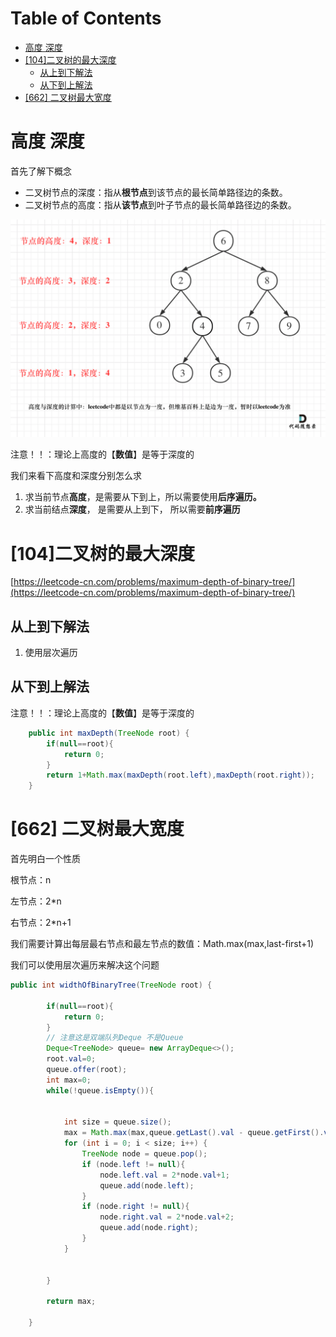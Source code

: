 # Table of Contents

* [高度 深度](#高度-深度)
* [[104]二叉树的最大深度](#104二叉树的最大深度)
  * [从上到下解法](#从上到下解法)
  * [从下到上解法](#从下到上解法)
* [[662] 二叉树最大宽度](#662-二叉树最大宽度)


# 高度 深度

首先了解下概念

- 二叉树节点的深度：指从**根节点**到该节点的最长简单路径边的条数。
- 二叉树节点的高度：指从**该节点**到叶子节点的最长简单路径边的条数。

![](.images/a07f7ea59b1547d5b5bed39a61abd22f.png)



注意！！：理论上高度的【**数值**】是等于深度的



我们来看下高度和深度分别怎么求



1. 求当前节点**高度**，是需要从下到上，所以需要使用**后序遍历。**
2. 求当前结点**深度**， 是需要从上到下， 所以需要**前序遍历** 





# [104]二叉树的最大深度 

[https://leetcode-cn.com/problems/maximum-depth-of-binary-tree/](https://leetcode-cn.com/problems/maximum-depth-of-binary-tree/)


## 从上到下解法

1. 使用层次遍历

## 从下到上解法

注意！！：理论上高度的【**数值**】是等于深度的

```java
    public int maxDepth(TreeNode root) {
        if(null==root){
            return 0;
        }
        return 1+Math.max(maxDepth(root.left),maxDepth(root.right));
    }
```





# [662] 二叉树最大宽度

首先明白一个性质

根节点：n

左节点：2*n

右节点：2*n+1

我们需要计算出每层最右节点和最左节点的数值：Math.max(max,last-first+1)

我们可以使用层次遍历来解决这个问题

```java
public int widthOfBinaryTree(TreeNode root) {

        if(null==root){
            return 0;
        }
		// 注意这是双端队列Deque 不是Queue
        Deque<TreeNode> queue= new ArrayDeque<>();
        root.val=0;
        queue.offer(root);
        int max=0;
        while(!queue.isEmpty()){

        	
            int size = queue.size();
            max = Math.max(max,queue.getLast().val - queue.getFirst().val+1);
            for (int i = 0; i < size; i++) {
                TreeNode node = queue.pop();
                if (node.left != null){
                    node.left.val = 2*node.val+1;
                    queue.add(node.left);
                }
                if (node.right != null){
                    node.right.val = 2*node.val+2;
                    queue.add(node.right);
                }
            }


        }

        return max;

    }
```

